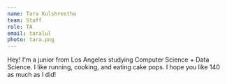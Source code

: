 ```yaml
---
name: Tara Kulshrestha
team: Staff
role: TA
email: taralul
photo: tara.png
---
```


Hey!  I'm a junior from Los Angeles studying Computer Science + Data Science.  I like running, cooking, and eating cake pops.  I hope you like 140 as much as I did!